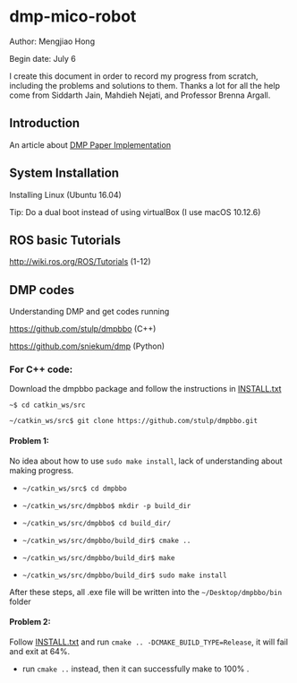 # dmp-mico-robot
Author: Mengjiao Hong

Begin date: July 6

I create this document in order to record my progress from scratch, including the problems and solutions to them. Thanks a lot for all the help come from Siddarth Jain, Mahdieh Nejati, and Professor Brenna Argall.

## Introduction
An article about [DMP Paper Implementation](http://www.cs.utexas.edu/~sniekum/classes/RLFD-F15/papers/Pastor09.pdf)

## System Installation
Installing Linux (Ubuntu 16.04)

Tip: Do a dual boot instead of using virtualBox (I use macOS 10.12.6)

## ROS basic Tutorials
http://wiki.ros.org/ROS/Tutorials (1-12)



## DMP codes
Understanding DMP and get codes running

https://github.com/stulp/dmpbbo (C++)

https://github.com/sniekum/dmp (Python)


### For C++ code:
Download the dmpbbo package and follow the instructions in [INSTALL.txt](https://github.com/stulp/dmpbbo/blob/master/LICENSE.txt)

`~$ cd catkin_ws/src`

`~/catkin_ws/src$ git clone https://github.com/stulp/dmpbbo.git`

#### Problem 1:
No idea about how to use `sudo make install`, lack of understanding about making progress.

+ `~/catkin_ws/src$ cd dmpbbo`

+ `~/catkin_ws/src/dmpbbo$ mkdir -p build_dir`

+ `~/catkin_ws/src/dmpbbo$ cd build_dir/`

+ `~/catkin_ws/src/dmpbbo/build_dir$ cmake ..`

+ `~/catkin_ws/src/dmpbbo/build_dir$ make`

+ `~/catkin_ws/src/dmpbbo/build_dir$ sudo make install`

After these steps, all .exe file will be written into the `~/Desktop/dmpbbo/bin` folder

#### Problem 2:
Follow [INSTALL.txt](https://github.com/stulp/dmpbbo/blob/master/LICENSE.txt) and run `cmake .. -DCMAKE_BUILD_TYPE=Release`, it will fail and exit at 64%.

+ run `cmake ..` instead, then it can successfully make to 100% .
